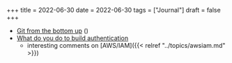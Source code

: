 +++
title = 2022-06-30
date = 2022-06-30
tags = ["Journal"]
draft = false
+++

-   [Git from the bottom up](https://jwiegley.github.io/git-from-the-bottom-up/) ()
-   [What do you do to build authentication](https://news.ycombinator.com/item?id=31919548)
    -   interesting comments on [AWS/IAM]({{< relref "../topics/awsiam.md" >}})
